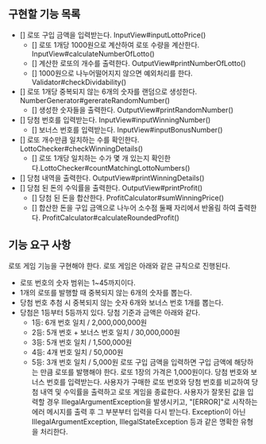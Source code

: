 ## 구현할 기능 목록
- [] 로또 구입 금액을 입력받는다. InputView#inputLottoPrice()
  - [] 로또 1개당 1000원으로 계산하여 로또 수량을 계산한다. InputView#calculateNumberOfLotto()
  - [] 계산한 로또의 개수를 출력한다. OutputView#printNumberOfLotto()
  - [] 1000원으로 나누어떨어지지 않으면 예외처리를 한다. Validator#checkDividability()
- [] 로또 1개당 중복되지 않는 6개의 숫자를 랜덤으로 생성한다. NumberGenerator#gererateRandomNumber()
  - [] 생성한 숫자들을 출력한다. OutputView#printRandomNumber()
- [] 당첨 번호를 입력받는다. InputView#inputWinningNumber()
  - [] 보너스 번호를 입력받는다. InputView#inputBonusNumber()
- [] 로또 개수만큼 일치하는 수를 확인한다. LottoChecker#checkWinningDetails()
    - [] 로또 1개당 일치하는 수가 몇 개 있는지 확인한다.LottoChecker#countMatchingLottoNumbers()
- [] 당첨 내역을 출력한다. OutputView#printWinningDetails()
- [] 당첨 된 돈의 수익률을 출력한다. OutputView#printProfit()
    - [] 당첨 된 돈을 합산한다. ProfitCalculator#sumWinningPrice()
    - [] 합산한 돈을 구입 금액으로 나누어 소수점 둘째 자리에서 반올림 하여 출력한다. ProfitCalculator#calculateRoundedProfit()


## 기능 요구 사항
로또 게임 기능을 구현해야 한다. 로또 게임은 아래와 같은 규칙으로 진행된다.

- 로또 번호의 숫자 범위는 1~45까지이다.
- 1개의 로또를 발행할 때 중복되지 않는 6개의 숫자를 뽑는다.
- 당첨 번호 추첨 시 중복되지 않는 숫자 6개와 보너스 번호 1개를 뽑는다.
- 당첨은 1등부터 5등까지 있다. 당첨 기준과 금액은 아래와 같다.
    - 1등: 6개 번호 일치 / 2,000,000,000원
    - 2등: 5개 번호 + 보너스 번호 일치 / 30,000,000원
    - 3등: 5개 번호 일치 / 1,500,000원
    - 4등: 4개 번호 일치 / 50,000원
    - 5등: 3개 번호 일치 / 5,000원
      로또 구입 금액을 입력하면 구입 금액에 해당하는 만큼 로또를 발행해야 한다.
      로또 1장의 가격은 1,000원이다.
      당첨 번호와 보너스 번호를 입력받는다.
      사용자가 구매한 로또 번호와 당첨 번호를 비교하여 당첨 내역 및 수익률을 출력하고 로또 게임을 종료한다.
      사용자가 잘못된 값을 입력할 경우 IllegalArgumentException을 발생시키고, "[ERROR]"로 시작하는 에러 메시지를 출력 후 그 부분부터 입력을 다시 받는다.
      Exception이 아닌 IllegalArgumentException, IllegalStateException 등과 같은 명확한 유형을 처리한다.